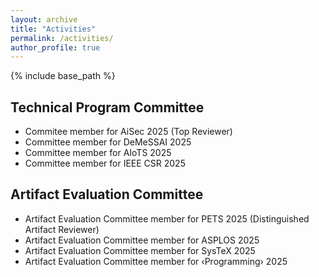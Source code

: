 ```yaml
---
layout: archive
title: "Activities"
permalink: /activities/
author_profile: true
---
```


{% include base_path %}

## Technical Program Committee

- Commitee member for AiSec 2025 (Top Reviewer)
- Committee member for DeMeSSAI 2025
- Committee member for AIoTS 2025
- Committee member for IEEE CSR 2025

## Artifact Evaluation Committee

- Artifact Evaluation Committee member for PETS 2025 (Distinguished Artifact Reviewer)
- Artifact Evaluation Committee member for ASPLOS 2025
- Artifact Evaluation Committee member for SysTeX 2025
- Artifact Evaluation Committee member for ‹Programming› 2025
